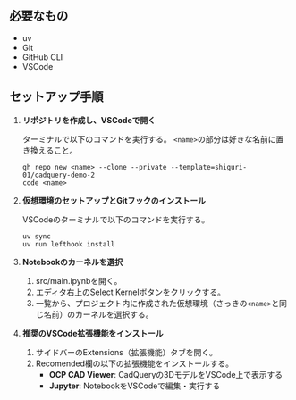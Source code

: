 ## 必要なもの

- uv
- Git
- GitHub CLI
- VSCode


## セットアップ手順

1. **リポジトリを作成し、VSCodeで開く**

   ターミナルで以下のコマンドを実行する。
   `<name>`の部分は好きな名前に置き換えること。

    ```
    gh repo new <name> --clone --private --template=shiguri-01/cadquery-demo-2
    code <name>
    ```

2. **仮想環境のセットアップとGitフックのインストール**

   VSCodeのターミナルで以下のコマンドを実行する。

    ```
    uv sync
    uv run lefthook install
    ```

3. **Notebookのカーネルを選択**

   1. src/main.ipynbを開く。
   2.  エディタ右上のSelect Kernelボタンをクリックする。
   3. 一覧から、プロジェクト内に作成された仮想環境（さっきの`<name>`と同じ名前）のカーネルを選択する。

4. **推奨のVSCode拡張機能をインストール**

   1. サイドバーのExtensions（拡張機能）タブを開く。
   2. Recomended欄の以下の拡張機能をインストールする。
      - **OCP CAD Viewer**: CadQueryの3DモデルをVSCode上で表示する
      - **Jupyter**: NotebookをVSCodeで編集・実行する

